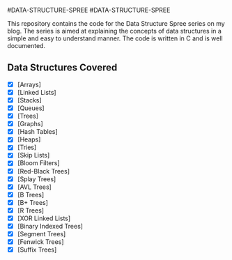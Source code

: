 #DATA-STRUCTURE-SPREE
#DATA-STRUCTURE-SPREE

This repository contains the code for the Data Structure Spree series on my blog. The series is aimed at explaining the concepts of data structures in a simple and easy to understand manner. The code is written in C and is well documented.

## Data Structures Covered

- [x] [Arrays]
- [x] [Linked Lists]
- [x] [Stacks]
- [x] [Queues]
- [x] [Trees]
- [x] [Graphs]
- [x] [Hash Tables]
- [x] [Heaps]
- [x] [Tries]
- [x] [Skip Lists]
- [x] [Bloom Filters]
- [x] [Red-Black Trees]
- [x] [Splay Trees]
- [x] [AVL Trees]
- [x] [B Trees]
- [x] [B+ Trees]
- [x] [R Trees]
- [x] [XOR Linked Lists]
- [x] [Binary Indexed Trees]
- [x] [Segment Trees]
- [x] [Fenwick Trees]
- [x] [Suffix Trees]
